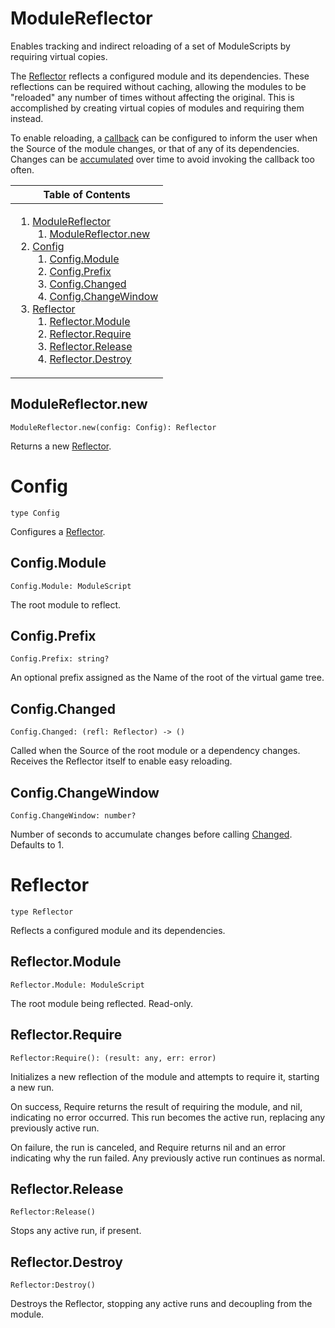 # ModuleReflector
[ModuleReflector]: #modulereflector

Enables tracking and indirect reloading of a set of ModuleScripts by
requiring virtual copies.

The [Reflector][Reflector] reflects a configured module and its dependencies.
These reflections can be required without caching, allowing the modules to be
"reloaded" any number of times without affecting the original. This is
accomplished by creating virtual copies of modules and requiring them
instead.

To enable reloading, a [callback][Config.Changed] can be configured to inform
the user when the Source of the module changes, or that of any of its
dependencies. Changes can be [accumulated][Config.ChangeWindow] over time to
avoid invoking the callback too often.

<table>
<thead><tr><th>Table of Contents</th></tr></thead>
<tbody><tr><td>

1. [ModuleReflector][ModuleReflector]
	1. [ModuleReflector.new][ModuleReflector.new]
2. [Config][Config]
	1. [Config.Module][Config.Module]
	2. [Config.Prefix][Config.Prefix]
	3. [Config.Changed][Config.Changed]
	4. [Config.ChangeWindow][Config.ChangeWindow]
3. [Reflector][Reflector]
	1. [Reflector.Module][Reflector.Module]
	2. [Reflector.Require][Reflector.Require]
	3. [Reflector.Release][Reflector.Release]
	4. [Reflector.Destroy][Reflector.Destroy]

</td></tr></tbody>
</table>

## ModuleReflector.new
[ModuleReflector.new]: #modulereflectornew
```
ModuleReflector.new(config: Config): Reflector
```

Returns a new [Reflector][Reflector].

# Config
[Config]: #config
```
type Config
```

Configures a [Reflector][Reflector].

## Config.Module
[Config.Module]: #configmodule
```
Config.Module: ModuleScript
```

The root module to reflect.

## Config.Prefix
[Config.Prefix]: #configprefix
```
Config.Prefix: string?
```

An optional prefix assigned as the Name of the root of the virtual
game tree.

## Config.Changed
[Config.Changed]: #configchanged
```
Config.Changed: (refl: Reflector) -> ()
```

Called when the Source of the root module or a dependency changes.
Receives the Reflector itself to enable easy reloading.

## Config.ChangeWindow
[Config.ChangeWindow]: #configchangewindow
```
Config.ChangeWindow: number?
```

Number of seconds to accumulate changes before calling
[Changed][Config.Changed]. Defaults to 1.

# Reflector
[Reflector]: #reflector
```
type Reflector
```

Reflects a configured module and its dependencies.

## Reflector.Module
[Reflector.Module]: #reflectormodule
```
Reflector.Module: ModuleScript
```

The root module being reflected. Read-only.

## Reflector.Require
[Reflector.Require]: #reflectorrequire
```
Reflector:Require(): (result: any, err: error)
```

Initializes a new reflection of the module and attempts to require
it, starting a new run.

On success, Require returns the result of requiring the module, and nil,
indicating no error occurred. This run becomes the active run, replacing
any previously active run.

On failure, the run is canceled, and Require returns nil and an error
indicating why the run failed. Any previously active run continues as
normal.

## Reflector.Release
[Reflector.Release]: #reflectorrelease
```
Reflector:Release()
```

Stops any active run, if present.

## Reflector.Destroy
[Reflector.Destroy]: #reflectordestroy
```
Reflector:Destroy()
```

Destroys the Reflector, stopping any active runs and decoupling from
the module.

